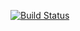 [![Build Status](https://travis-ci.org/JiyangZheng/cse110-lab6.svg?branch=master)](https://travis-ci.org/JiyangZheng/cse110-lab6)